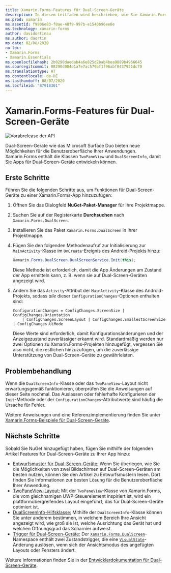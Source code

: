 ```yaml
---
title: Xamarin.Forms-Features für Dual-Screen-Geräte
description: In diesem Leitfaden wird beschrieben, wie Sie Xamarin.Forms-Apps für Dual-Screen-Geräte erstellen.
ms.prod: xamarin
ms.assetid: f9906e83-f8ae-48f9-997b-e1540b96ee8e
ms.technology: xamarin-forms
author: davidortinau
ms.author: daortin
ms.date: 02/08/2020
no-loc:
- Xamarin.Forms
- Xamarin.Essentials
ms.openlocfilehash: 2b0290daedab4a6e825d2bab4bea9889b4966645
ms.sourcegitcommit: 08290d004d1a7e7ac579bf1f96abf8437921dc70
ms.translationtype: HT
ms.contentlocale: de-DE
ms.lasthandoff: 08/07/2020
ms.locfileid: "87918301"
---
```

# <a name="no-locxamarinforms-dual-screen"></a>Xamarin.Forms-Features für Dual-Screen-Geräte

![Vorabrelease der API](~/media/shared/preview.png)

Dual-Screen-Geräte wie das Microsoft Surface Duo bieten neue Möglichkeiten für die Benutzeroberfläche Ihrer Anwendungen. Xamarin.Forms enthält die Klassen `TwoPaneView` und `DualScreenInfo`, damit Sie Apps für Dual-Screen-Geräte entwickeln können.

## <a name="get-started"></a>Erste Schritte

Führen Sie die folgenden Schritte aus, um Funktionen für Dual-Screen-Geräte zu einer Xamarin.Forms-App hinzuzufügen:

1. Öffnen Sie das Dialogfeld **NuGet-Paket-Manager** für Ihre Projektmappe.
2. Suchen Sie auf der Registerkarte **Durchsuchen** nach `Xamarin.Forms.DualScreen`.
3. Installieren Sie das Paket `Xamarin.Forms.DualScreen` in Ihrer Projektmappe.
4. Fügen Sie den folgenden Methodenaufruf zur Initialisierung zur `MainActivity`-Klasse im `OnCreate`-Ereignis des Android-Projekts hinzu:

    ```csharp
    Xamarin.Forms.DualScreen.DualScreenService.Init(this);
    ```

    Diese Methode ist erforderlich, damit die App Änderungen am Zustand der App ermitteln kann, z. B. wenn sie auf Dual-Screen-Geräten angezeigt wird.

5. Ändern Sie das `Activity`-Attribut der `MainActivity`-Klasse des Android-Projekts, sodass _alle_ dieser `ConfigurationChanges`-Optionen enthalten sind:

    ```@csharp
    ConfigurationChanges = ConfigChanges.ScreenSize | ConfigChanges.Orientation
        | ConfigChanges.ScreenLayout | ConfigChanges.SmallestScreenSize | ConfigChanges.UiMode
    ```

    Diese Werte sind erforderlich, damit Konfigurationsänderungen und der Anzeigezustand zuverlässiger erkannt wird. Standardmäßig werden nur zwei Optionen zu Xamarin.Forms-Projekten hinzugefügt, vergessen Sie also nicht, die restlichen hinzuzufügen, um die zuverlässige Unterstützung von Dual-Screen-Geräte zu gewährleisten.

## <a name="troubleshooting"></a>Problembehandlung

Wenn die `DualScreenInfo`-Klasse oder das `TwoPaneView`-Layout nicht erwartungsgemäß funktionieren, überprüfen Sie die Anweisungen auf dieser Seite nochmal. Das Auslassen oder fehlerhafte Konfigurieren der `Init`-Methode oder der `ConfigurationChanges`-Attributwerte sind häufig die Ursache für Fehler.

Weitere Anweisungen und eine Referenzimplementierung finden Sie unter [Xamarin.Forms-Beispiele für Dual-Screen-Geräte](https://docs.microsoft.com/dual-screen/xamarin/samples).

## <a name="next-steps"></a>Nächste Schritte

Sobald Sie NuGet hinzugefügt haben, fügen Sie mithilfe der folgenden Artikel Features für Dual-Screen-Geräte zu Ihrer App hinzu:

- [Entwurfsmuster für Dual-Screen-Geräte:](design-patterns.md) Wenn Sie überlegen, wie Sie die Möglichkeiten von zwei Bildschirmen auf Dual-Screen-Geräten am besten nutzen, können Sie den Artikel zu Entwurfsmustern lesen. Dort finden Sie Informationen zur besten Lösung für die Benutzeroberfläche Ihrer Anwendung.
- [TwoPaneView-Layout:](twopaneview.md) Mit der `TwoPaneView`-Klasse von Xamarin.Forms, die vom gleichnamigen UWP-Steuerelement inspiriert ist, wird ein plattformübergreifendes Layout eingeführt, das für Dual-Screen-Geräte optimiert ist.
- [DualScreenInfo-Hilfsklasse:](dual-screen-info.md) Mithilfe der `DualScreenInfo`-Klasse können Sie unter anderem bestimmen, in welchem Bereich Ihre Ansicht angezeigt wird, wie groß sie ist, welche Ausrichtung das Gerät hat und welchen Öffnungsgrad das Scharnier aufweist.
- [Trigger für Dual-Screen-Geräte:](triggers.md) Der [`Xamarin.Forms.DualScreen`](xref:Xamarin.Forms.DualScreen)-Namespace enthält zwei Zustandstrigger, die eine [`VisualState`](xref:Xamarin.Forms.VisualState)-Änderung auslösen, wenn sich der Ansichtsmodus des angefügten Layouts oder Fensters ändert.

Weitere Informationen finden Sie in der [Entwicklerdokumentation für Dual-Screen-Geräte](https://docs.microsoft.com/dual-screen/).
